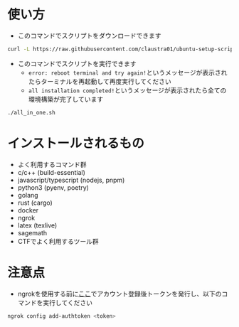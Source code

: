# 使い方

- このコマンドでスクリプトをダウンロードできます
```sh
curl -L https://raw.githubusercontent.com/claustra01/ubuntu-setup-scripts/main/all_in_one.sh -o all_in_one.sh && chmod +x all_in_one.sh
```

- このコマンドでスクリプトを実行できます
    - `error: reboot terminal and try again!`というメッセージが表示されたらターミナルを再起動して再度実行してください
    - `all installation completed!`というメッセージが表示されたら全ての環境構築が完了しています
```sh
./all_in_one.sh
```


# インストールされるもの
- よく利用するコマンド群
- c/c++ (build-essential)
- javascript/typescript (nodejs, pnpm)
- python3 (pyenv, poetry)
- golang
- rust (cargo)
- docker
- ngrok
- latex (texlive)
- sagemath
- CTFでよく利用するツール群


# 注意点

- ngrokを使用する前に[ここ](https://ngrok.com/)でアカウント登録後トークンを発行し、以下のコマンドを実行してください
```sh
ngrok config add-authtoken <token>
```
